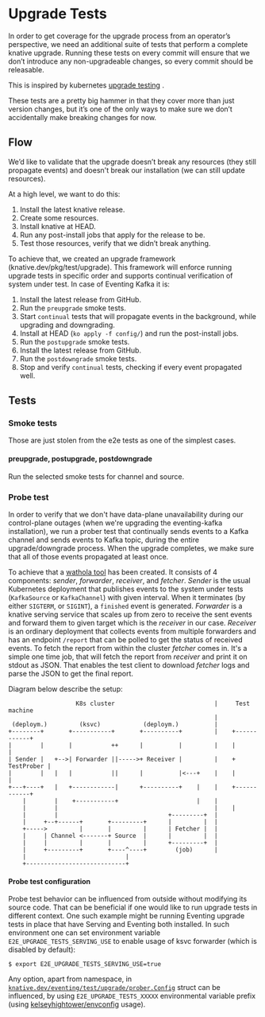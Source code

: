 # Upgrade Tests

In order to get coverage for the upgrade process from an operator’s perspective,
we need an additional suite of tests that perform a complete knative upgrade.
Running these tests on every commit will ensure that we don’t introduce any
non-upgradeable changes, so every commit should be releasable.

This is inspired by kubernetes
[upgrade testing](https://github.com/kubernetes/community/blob/master/contributors/devel/sig-testing/e2e-tests.md#version-skewed-and-upgrade-testing)
.

These tests are a pretty big hammer in that they cover more than just version
changes, but it’s one of the only ways to make sure we don’t accidentally make
breaking changes for now.

## Flow

We’d like to validate that the upgrade doesn’t break any resources (they still
propagate events) and doesn't break our installation (we can still update
resources).

At a high level, we want to do this:

1. Install the latest knative release.
1. Create some resources.
1. Install knative at HEAD.
1. Run any post-install jobs that apply for the release to be.
1. Test those resources, verify that we didn’t break anything.

To achieve that, we created an upgrade framework (knative.dev/pkg/test/upgrade).
This framework will enforce running upgrade tests in specific order and supports
continual verification of system under test. In case of Eventing Kafka it is:

1. Install the latest release from GitHub.
1. Run the `preupgrade` smoke tests.
1. Start `continual` tests that will propagate events in the background, while
   upgrading and downgrading.
1. Install at HEAD (`ko apply -f config/`) and run the post-install jobs.
1. Run the `postupgrade` smoke tests.
1. Install the latest release from GitHub.
1. Run the `postdowngrade` smoke tests.
1. Stop and verify `continual` tests, checking if every event propagated well.

## Tests

### Smoke tests

Those are just stolen from the e2e tests as one of the simplest cases.

#### preupgrade, postupgrade, postdowngrade

Run the selected smoke tests for channel and source.

### Probe test

In order to verify that we don't have data-plane unavailability during our
control-plane outages (when we're upgrading the eventing-kafka installation), we
run a prober test that continually sends events to a Kafka channel and sends
events to Kafka topic, during the entire upgrade/downgrade process. When the
upgrade completes, we make sure that all of those events propagated at least
once.

To achieve that
a [wathola tool](https://pkg.go.dev/knative.dev/eventing/test/upgrade/prober/wathola)
has been created. It consists of 4 components: _sender_, _forwarder_,
_receiver_, and _fetcher_. _Sender_ is the usual Kubernetes deployment that
publishes events to the system under tests (`KafkaSource` or `KafkaChannel`)
with given interval. When it terminates (by either `SIGTERM`, or `SIGINT`), a
`finished` event is generated. _Forwarder_ is a knative serving service that
scales up from zero to receive the sent events and forward them to given target
which is the _receiver_ in our case. _Receiver_ is an ordinary deployment that
collects events from multiple forwarders and has an endpoint `/report` that can
be polled to get the status of received events. To fetch the report from within
the cluster _fetcher_ comes in. It's a simple one time job, that will fetch the
report from _receiver_ and print it on stdout as JSON. That enables the test
client to download _fetcher_ logs and parse the JSON to get the final report.

Diagram below describe the setup:

```
                   K8s cluster                            |     Test machine
                                                          |
 (deploym.)         (ksvc)            (deploym.)          |
+--------+       +-----------+       +----------+         |    +------------+
|        |       |           ++      |          |         |    |            |
| Sender |   +-->| Forwarder ||----->+ Receiver |         |    + TestProber |
|        |   |   |           ||      |          |<---+    |    |            |
+---+----+   |   +------------|      +----------+    |    |    +------------+
    |        |    +-----------+                      |    |
    |        |                                            |    |
    |        |                               +---------+  |
    |     +--+------+       +---------+      |         |  |
    +----->         |       |         |      | Fetcher |  |
    |     | Channel <-------+ Source  |      |         |  |
    |     |         |       |         |      +---------+  |
    |     +---------+       +----^----+        (job)      |
    |                            |
    +----------------------------+
```

#### Probe test configuration

Probe test behavior can be influenced from outside without modifying its source
code. That can be beneficial if one would like to run upgrade tests in different
context. One such example might be running Eventing upgrade tests in place that
have Serving and Eventing both installed. In such environment one can set
environment variable `E2E_UPGRADE_TESTS_SERVING_USE` to enable usage of ksvc
forwarder (which is disabled by default):

```
$ export E2E_UPGRADE_TESTS_SERVING_USE=true
```

Any option, apart from namespace, in
[`knative.dev/eventing/test/upgrade/prober.Config`](https://github.com/knative/eventing/blob/022e281/test/upgrade/prober/prober.go#L52-L63)
struct can be influenced, by using `E2E_UPGRADE_TESTS_XXXXX` environmental
variable prefix (using
[kelseyhightower/envconfig](https://github.com/kelseyhightower/envconfig#usage)
usage).
